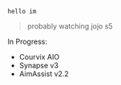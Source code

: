    hello im
    

> probably watching jojo s5

In Progress:

- Courvix AIO
- Synapse v3
- AimAssist v2.2
